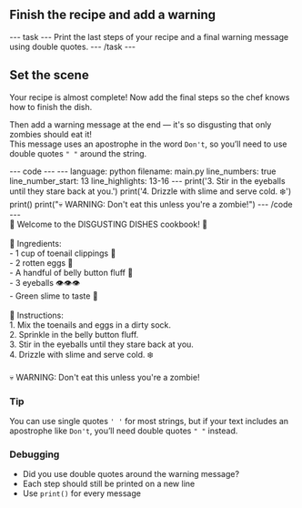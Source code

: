 <h2 class="c-project-heading--task">Finish the recipe and add a warning</h2>
--- task ---
Print the last steps of your recipe and a final warning message using double quotes.
--- /task ---

<h2 class="c-project-heading--explainer">Set the scene</h2>

Your recipe is almost complete! Now add the final steps so the chef knows how to finish the dish.

Then add a warning message at the end — it's so disgusting that only zombies should eat it!  
This message uses an apostrophe in the word <code>Don't</code>, so you’ll need to use double quotes <code>" "</code> around the string.

<div class="c-project-code">
--- code ---
---
language: python
filename: main.py
line_numbers: true
line_number_start: 13
line_highlights: 13-16
---
print('3. Stir in the eyeballs until they stare back at you.')
print('4. Drizzle with slime and serve cold. ❄️')
print()
print("💀 WARNING: Don't eat this unless you're a zombie!")
--- /code ---
</div>

<div class="c-project-output">
🤢 Welcome to the DISGUSTING DISHES cookbook! 🤮<br />
<br />
🧠 Ingredients:<br />
 - 1 cup of toenail clippings 🦶<br />
 - 2 rotten eggs 🥚<br />
 - A handful of belly button fluff 🤏<br />
 - 3 eyeballs 👁️👁️👁️<br />
 - Green slime to taste 🧪<br />
<br />
🧪 Instructions:<br />
1. Mix the toenails and eggs in a dirty sock.<br />
2. Sprinkle in the belly button fluff.<br />
3. Stir in the eyeballs until they stare back at you.<br />
4. Drizzle with slime and serve cold. ❄️<br />
<br />
💀 WARNING: Don't eat this unless you're a zombie!
</div>

<div class="c-project-callout c-project-callout--tip">

### Tip

You can use single quotes <code>' '</code> for most strings, but if your text includes an apostrophe like <code>Don't</code>, you’ll need double quotes <code>" "</code> instead.

</div>

<div class="c-project-callout c-project-callout--debug">

### Debugging

- Did you use double quotes around the warning message?<br />
- Each step should still be printed on a new line<br />
- Use <code>print()</code> for every message

</div>
